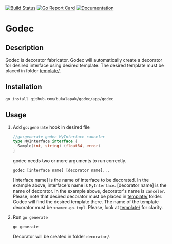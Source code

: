 [![Build Status](https://travis-ci.org/bukalapak/godec.svg?branch=master)](https://travis-ci.org/bukalapak/godec)
[![Go Report Card](https://goreportcard.com/badge/github.com/bukalapak/godec)](https://goreportcard.com/report/github.com/bukalapak/godec)
[![Documentation](https://godoc.org/github.com/bukalapak/godec?status.svg)](http://godoc.org/github.com/bukalapak/godec)

# Godec

## Description

Godec is decorator fabricator. Godec will automatically create a decorator for desired interface using desired template. The desired template must be placed in folder [template/](https://github.com/bukalapak/godec/tree/master/template).

## Installation

```sh
go install github.com/bukalapak/godec/app/godec
```

## Usage

1. Add `go:generate` hook in desired file

    ```go
    //go:generate godec MyInterface canceler
    type MyInterface interface {
      Sample(int, string) (float64, error)
    }
    ```

    godec needs two or more arguments to run correctly.

    ```sh
    godec [interface name] [decorator name]...
    ```

    [interface name] is the name of interface to be decorated. In the example above, interface's name is `MyInterface`.
    [decorator name] is the name of decorator. In the example above, decorator's name is `canceler`. Please, note that desired decorator must be placed in [template/](https://github.com/bukalapak/godec/tree/master/template) folder. Godec will find the desired template there. The name of the template decorator must be `<name>.go.tmpl`. Please, look at [template/](https://github.com/bukalapak/godec/tree/master/template) for clarity.

2. Run `go generate`

    ```sh
    go generate
    ```

    Decorator will be created in folder `decorator/`.
